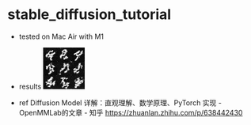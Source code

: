 # stable_diffusion_tutorial

- tested on Mac Air with M1

- results 
![img](assets/diffusion.jpg)

- ref Diffusion Model 详解：直观理解、数学原理、PyTorch 实现 - OpenMMLab的文章 - 知乎
https://zhuanlan.zhihu.com/p/638442430

